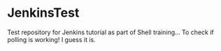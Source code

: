 # JenkinsTest
Test repository for Jenkins tutorial as part of Shell training... To check if polling is working!
I guess it is.
